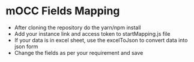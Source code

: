 # mOCC Fields Mapping

* After cloning the repository do the yarn/npm install
* Add your instance link and access token to startMapping.js file
* If your data is in excel sheet, use the excelToJson to convert data into json form
* Change the fields as per your requirement and save